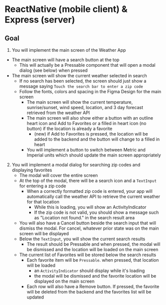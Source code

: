 # ReactNative (mobile client) & Express (server)



## Goal

1. You will implement the main screen of the Weather App
- The main screen will have a search button at the top
    - This will actually be a Pressable component that will open a modal dialog (see below) when pressed
- The main screen will show the current weather selected in search
    - If no search has been selected, the screen should just show a message saying `Touch the search bar to enter a zip code`
    - Follow the fonts, colors and spacing in the Figma Design for the main screen
        - The main screen will show the current temperature, sunrise/sunset, wind speed, location, and 3 day forecast retrieved from the weather API
        - The main screen will also show either a button with an outline heart icon and Add to Favorites or a filled in heart icon (no button) if the location is already a favorite
            - (new) if Add to Favorites is pressed, the location will be added to the backend and the button will change to a filled in heart
        - You will implement a button to switch between Metric and Imperial units which should update the main screen appropriately
2. You will implement a modal dialog for searching zip codes and displaying favorites
    - The modal will cover the entire screen
    - At the top of the modal, there will be a search icon and a `TextInput` for entering a zip code
        - When a correctly formatted zip code is entered, your app will automatically call the weather API to retrieve the current weather for that location
            - While this is loading, you will show an ActivityIndicator
            - If the zip code is not valid, you should show a message such as "Location not found." in the search result area
    - You will also have a Cancel button beside the search input that will dismiss the modal. For cancel, whatever prior state was on the main screen will be displayed
    - Below the `TextInput`, you will show the current search results
        - The result should be Pressable and when pressed, the modal will be dismissed and the location will be loaded on the main screen
    - The current list of Favorites will be stored below the search results
        - Each favorite item will be `Pressable`. when pressed, that location will be loaded
            - an `ActivityIndicator` should display while it's loading
            - the modal will be dismissed and the favorite location will be displayed on the main screen
        - Each row will also have a Remove button. If pressed, the favorite will be deleted from the backend and the favorites list will be updated
